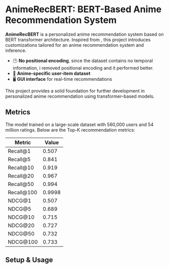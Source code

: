 # AnimeRecBERT: BERT-Based Anime Recommendation System

**AnimeRecBERT** is a personalized anime recommendation system based on BERT transformer architecture. Inspired from [](https://github.com/jaywonchung/BERT4Rec-VAE-Pytorch), this project introduces customizations tailored for an anime recommendation system and inference.

- 🕒 **No positional encoding**, since the dataset contains no temporal information, i removed positional encoding and it performed better.
- 🎌 **Anime-specific user-item dataset**
- 🖥️ **GUI interface** for real-time recommendations

This project provides a solid foundation for further development in personalized anime recommendation using transformer-based models.

## Metrics
The model trained on a large-scale dataset with 560,000 users and 54 million ratings. Below are the Top-K recommendation metrics:

| Metric       | Value    |
|--------------|----------|
| Recall@1     | 0.507    |
| Recall@5     | 0.841    |
| Recall@10    | 0.919    |
| Recall@20    | 0.967    |
| Recall@50    | 0.994    |
| Recall@100   | 0.9998   |
| NDCG@1       | 0.507    |
| NDCG@5       | 0.689    |
| NDCG@10      | 0.715    |
| NDCG@20      | 0.727    |
| NDCG@50      | 0.732    |
| NDCG@100     | 0.733    |

## Setup & Usage
